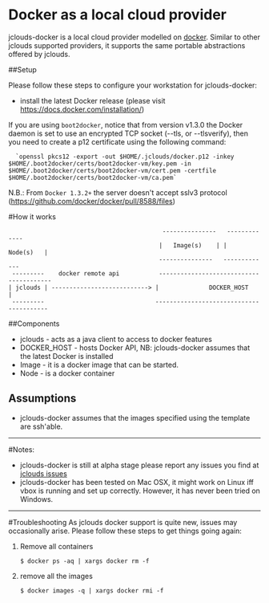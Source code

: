 # Docker as a local cloud provider
jclouds-docker is a local cloud provider modelled on [docker](http://www.docker.io). Similar to other jclouds supported
providers, it supports the same portable abstractions offered by jclouds.

##Setup

Please follow these steps to configure your workstation for jclouds-docker:

- install the latest Docker release (please visit https://docs.docker.com/installation/)

If you are using `boot2docker`, notice that from version v1.3.0 the Docker daemon is set to use an encrypted TCP
socket (--tls, or --tlsverify),
then you need to create a p12 certificate using the following command:
      
      `openssl pkcs12 -export -out $HOME/.jclouds/docker.p12 -inkey $HOME/.boot2docker/certs/boot2docker-vm/key.pem -in $HOME/.boot2docker/certs/boot2docker-vm/cert.pem -certfile $HOME/.boot2docker/certs/boot2docker-vm/ca.pem`

N.B.: From `Docker 1.3.2+` the server doesn't accept sslv3 protocol (https://github.com/docker/docker/pull/8588/files)

#How it works


                                               ---------------   -------------
                                              |   Image(s)    | |   Node(s)   |
                                              ---------------   -------------
     ---------    docker remote api           ----------------------------------------
    | jclouds | ---------------------------> |              DOCKER_HOST              |
     ---------                               ----------------------------------------

##Components

- jclouds \- acts as a java client to access to docker features
- DOCKER_HOST \- hosts Docker API, NB: jclouds-docker assumes that the latest Docker is installed
- Image \- it is a docker image that can be started.
- Node \- is a docker container

## Assumptions

- jclouds-docker assumes that the images specified using the template are ssh'able.

--------------

#Notes:
- jclouds-docker is still at alpha stage please report any issues you find at [jclouds issues](https://issues.apache.org/jira/browse/JCLOUDS)
- jclouds-docker has been tested on Mac OSX, it might work on Linux iff vbox is running and set up correctly. However, it has never been tried on Windows.

--------------

#Troubleshooting
As jclouds docker support is quite new, issues may occasionally arise. Please follow these steps to get things going again:

1. Remove all containers
    
    `$ docker ps -aq | xargs docker rm -f`
2. remove all the images

    `$ docker images -q | xargs docker rmi -f`

